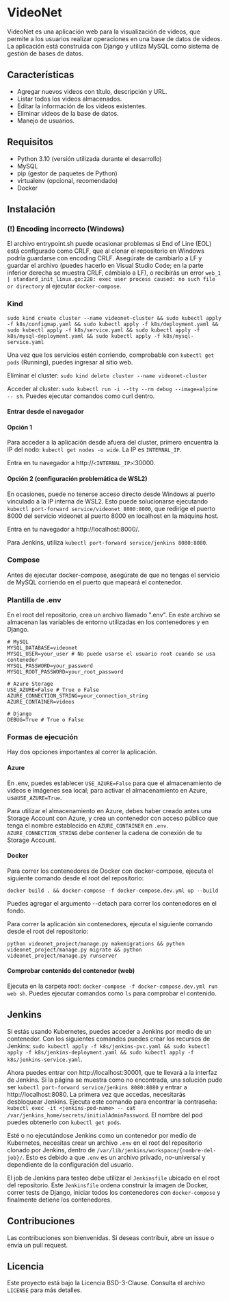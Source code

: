 # VideoNet

VideoNet es una aplicación web para la visualización de videos, que permite a los usuarios realizar operaciones en una base de datos de videos. La aplicación está construida con Django y utiliza MySQL como sistema de gestión de bases de datos.

## Características

- Agregar nuevos videos con título, descripción y URL.
- Listar todos los videos almacenados.
- Editar la información de los videos existentes.
- Eliminar videos de la base de datos.
- Manejo de usuarios.

## Requisitos

- Python 3.10 (versión utilizada durante el desarrollo)
- MySQL
- pip (gestor de paquetes de Python)
- virtualenv (opcional, recomendado)
- Docker

## Instalación

### (!) Encoding incorrecto (Windows)

El archivo entrypoint.sh puede ocasionar problemas si End of Line (EOL) está configurado como CRLF, que al clonar el repositorio en Windows podría guardarse con encoding CRLF. Asegúrate de cambiarlo a LF y guardar el archivo (puedes hacerlo en Visual Studio Code; en la parte inferior derecha se muestra CRLF, cámbialo a LF), o recibirás un error `web_1  | standard_init_linux.go:228: exec user process caused: no such file or directory` al ejecutar `docker-compose`.

### Kind

`sudo kind create cluster --name videonet-cluster && sudo kubectl apply -f k8s/configmap.yaml && sudo kubectl apply -f k8s/deployment.yaml && sudo kubectl apply -f k8s/service.yaml && sudo kubectl apply -f k8s/mysql-deployment.yaml && sudo kubectl apply -f k8s/mysql-service.yaml`

Una vez que los servicios estén corriendo, comprobable con `kubectl get pods` (Running), puedes ingresar al sitio web.

Eliminar el cluster: `sudo kind delete cluster --name videonet-cluster`

Acceder al cluster: `sudo kubectl run -i --tty --rm debug --image=alpine -- sh`. Puedes ejecutar comandos como curl dentro.

#### Entrar desde el navegador

#### Opción 1

Para acceder a la aplicación desde afuera del cluster, primero encuentra la IP del nodo: `kubectl get nodes -o wide`. La IP es `INTERNAL_IP`.

Entra en tu navegador a http://`<INTERNAL_IP>`:30000.

#### Opción 2 (configuración problemática de WSL2)

En ocasiones, puede no tenerse acceso directo desde Windows al puerto vinculado a la IP interna de WSL2. Esto puede solucionarse ejecutando `kubectl port-forward service/videonet 8000:8000`, que redirige el puerto 8000 del servicio videonet al puerto 8000 en localhost en la máquina host.

Entra en tu navegador a http://localhost:8000/.

Para Jenkins, utiliza `kubectl port-forward service/jenkins 8080:8080`.

### Compose

Antes de ejecutar docker-compose, asegúrate de que no tengas el servicio de MySQL corriendo en el puerto que mapeará el contenedor.

### Plantilla de .env

En el root del repositorio, crea un archivo llamado ".env". En este archivo se almacenan las variables de entorno utilizadas en los contenedores y en Django.

```.env
# MySQL
MYSQL_DATABASE=videonet
MYSQL_USER=your_user # No puede usarse el usuario root cuando se usa contenedor
MYSQL_PASSWORD=your_password
MYSQL_ROOT_PASSWORD=your_root_password

# Azure Storage
USE_AZURE=False # True o False
AZURE_CONNECTION_STRING=your_connection_string
AZURE_CONTAINER=videos

# Django
DEBUG=True # True o False
```

### Formas de ejecución

Hay dos opciones importantes al correr la aplicación.

#### Azure

En .env, puedes establecer `USE_AZURE=False` para que el almacenamiento de videos e imágenes sea local; para activar el almacenamiento en Azure, usa`USE_AZURE=True`.

Para utilizar el almacenamiento en Azure, debes haber creado antes una Storage Account con Azure, y crea un contenedor con acceso público que tenga el nombre establecido en `AZURE_CONTAINER` en `.env`. `AZURE_CONNECTION_STRING` debe contener la cadena de conexión de tu Storage Account.

#### Docker

Para correr los contenedores de Docker con docker-compose, ejecuta el siguiente comando desde el root del repositorio:

`docker build . && docker-compose -f docker-compose.dev.yml up --build`

Puedes agregar el argumento --detach para correr los contenedores en el fondo.

Para correr la aplicación sin contenedores, ejecuta el siguiente comando desde el root del repositorio:

`python videonet_project/manage.py makemigrations && python videonet_project/manage.py migrate && python videonet_project/manage.py runserver`

#### Comprobar contenido del contenedor (web)

Ejecuta en la carpeta root: `docker-compose -f docker-compose.dev.yml run web sh`. Puedes ejecutar comandos como `ls` para comprobar el contenido.

## Jenkins

Si estás usando Kubernetes, puedes acceder a Jenkins por medio de un contenedor. Con los siguientes comandos puedes crear los recursos de Jenkins: `sudo kubectl apply -f k8s/jenkins-pvc.yaml && sudo kubectl apply -f k8s/jenkins-deployment.yaml && sudo kubectl apply -f k8s/jenkins-service.yaml`.

Ahora puedes entrar con http://localhost:30001, que te llevará a la interfaz de Jenkins. Si la página se muestra como no encontrada, una solución pude ser `kubectl port-forward service/jenkins 8080:8080` y entrar a http://localhost:8080. La primera vez que accedas, necesitarás desbloquear Jenkins. Ejecuta este comando para encontrar la contraseña: `kubectl exec -it <jenkins-pod-name> -- cat /var/jenkins_home/secrets/initialAdminPassword`. El nombre del pod puedes obtenerlo con `kubectl get pods`.

Esté o no ejecutándose Jenkins como un contenedor por medio de Kubernetes, necesitas crear un archivo `.env` en el root del repositorio clonado por Jenkins, dentro de `/var/lib/jenkins/workspace/{nombre-del-job}/`. Esto es debido a que `.env` es un archivo privado, no-universal y dependiente de la configuración del usuario.

El job de Jenkins para testeo debe utilizar el `Jenkinsfile` ubicado en el root del repositorio. Este `Jenkinsfile` ordena construir la imagen de Docker, correr tests de Django, iniciar todos los contenedores con `docker-compose` y finalmente detiene los contenedores.

## Contribuciones

Las contribuciones son bienvenidas. Si deseas contribuir, abre un issue o envía un pull request.

## Licencia

Este proyecto está bajo la Licencia BSD-3-Clause. Consulta el archivo `LICENSE` para más detalles.
